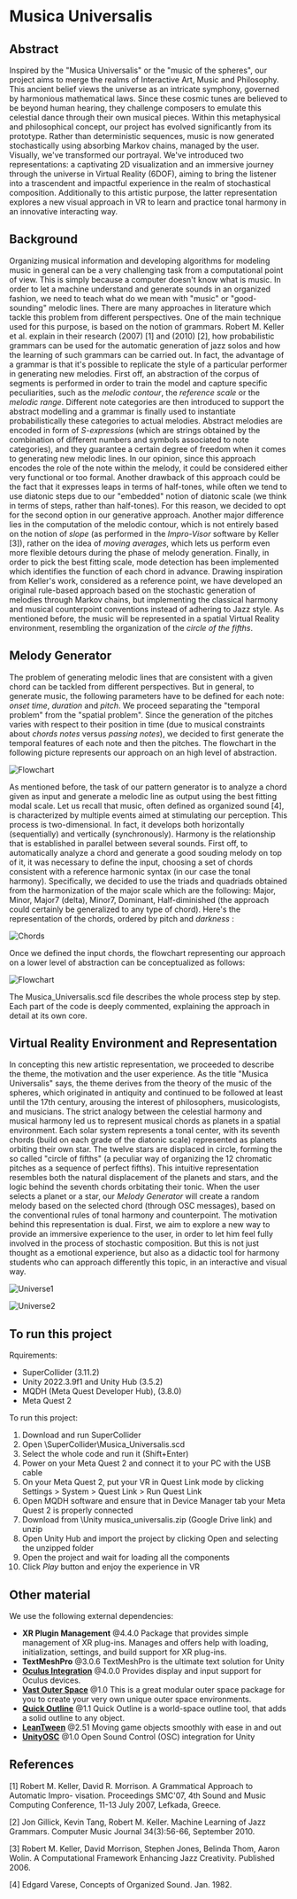# Musica Universalis 

## Abstract

Inspired by the "Musica Universalis" or the "music of the spheres", our project aims to merge the realms of Interactive Art, Music and Philosophy. This ancient belief views the universe as an intricate symphony, governed by harmonious mathematical laws. Since these cosmic tunes are believed to be beyond human hearing, they challenge composers to emulate this celestial dance through their own musical pieces. Within this metaphysical and philosophical concept, our project has evolved significantly from its prototype. Rather than deterministic sequences, music is now generated stochastically using absorbing Markov chains, managed by the user. Visually, we've transformed our portrayal. We've introduced two representations: a captivating 2D visualization and an immersive journey through the universe in Virtual Reality (6DOF), aiming to bring the listener into a trascendent and impactful experience in the realm of stochastical composition. Additionally to this artistic purpose, the latter representation explores a new visual approach in VR to learn and practice tonal harmony in an innovative interacting way.

## Background

Organizing musical information and developing algorithms for modeling music in general can be a very challenging task from a computational point of view. This is simply because a computer doesn't know what is music. In order to let a machine understand and generate sounds in an organized fashion, we need to teach what do we mean with "music" or "good-sounding" melodic lines. There are many approaches in literature which tackle this problem from different perspectives. One of the main technique used for this purpose, is based on the notion of grammars. Robert M. Keller et al. explain in their research (2007) [1] and (2010) [2], how probabilistic grammars can be used for the automatic generation of jazz solos and how the learning of such grammars can be carried out. In fact, the advantage of a grammar is that it's possible to replicate the style of a particular performer in generating new melodies. First off, an abstraction of the corpus of segments is performed in order to train the model and capture specific peculiarities, such as the _melodic contour_, the _reference scale_ or the _melodic range_. Different note categories are then introduced to support the abstract modelling and a grammar is finally used to instantiate probabilistically these categories to actual melodies. Abstract melodies are encoded in form of _S-expressions_ (which are strings obtained by the combination of different numbers and symbols associated to note categories), and they guarantee a certain degree of freedom when it comes to generating new melodic lines. 
In our opinion, since this approach encodes the role of the note within the melody, it could be considered either very functional or too formal. Another drawback of this approach could be the fact that it expresses leaps in terms of half-tones, while often we tend to use diatonic steps due to our "embedded" notion of diatonic scale (we think in terms of steps, rather than half-tones). For this reason, we decided to opt for the second option in our generative approach. Another major difference lies in the computation of the melodic contour, which is not entirely based on the notion of _slope_ (as performed in the _Impro-Visor_ software by Keller [3]), rather on the idea of _moving averages_, which lets us perform even more flexible detours during the phase of melody generation. Finally, in order to pick the best fitting scale, mode detection has been implemented which identifies the function of each chord in advance. 
Drawing inspiration from Keller's work, considered as a reference point, we have developed an original rule-based approach based on the stochastic generation of melodies through Markov chains, but implementing the classical harmony and musical counterpoint conventions instead of adhering to Jazz style. As mentioned before, the music will be represented in a spatial Virtual Reality environment, resembling the organization of the _circle of the fifths_.


## Melody Generator
The problem of generating melodic lines that are consistent with a given chord can be tackled from different perspectives. But in general, to generate music, the following parameters have to be defined for each note: _onset time_, _duration_ and _pitch_. We proceed separating the "temporal problem" from the "spatial problem". Since the generation of the pitches varies with respect to their position in time (due to musical constraints about _chords notes_ versus _passing notes_), we decided to first generate the temporal features of each note and then the pitches.
The flowchart in the following picture represents our approach on an high level of abstraction.


![Flowchart](img/flow1.png)


As mentioned before, the task of our pattern generator is to analyze a chord given as input and generate a melodic line as output using the best fitting modal scale. 
Let us recall that music, often defined as organized sound [4], is characterized by multiple events aimed at stimulating our perception. This process is two-dimensional. In fact, it develops both horizontally (sequentially) and vertically (synchronously). Harmony is the relationship that is established in parallel between several sounds. 
First off, to automatically analyze a chord and generate a good souding melody on top of it, it was necessary to define the input, choosing a set of chords consistent with a reference harmonic syntax (in our case the tonal harmony). Specifically, we decided to use the triads and quadriads obtained from the harmonization of the major scale which are the following: Major, Minor, Major7 (delta), Minor7, Dominant, Half-diminished (the approach could certainly be generalized to any type of chord). Here's the representation of the chords, ordered by pitch and _darkness_ :

![Chords](img/chords.png)

Once we defined the input chords, the flowchart representing our approach on a lower level of abstraction can be conceptualized as follows:

![Flowchart](img/flow2.png)

The Musica_Universalis.scd file describes the whole process step by step. Each part of the code is deeply commented, explaining the approach in detail at its own core.

## Virtual Reality Environment and Representation
In concepting this new artistic representation, we proceeded to describe the theme, the motivation and the user experience. As the title "Musica Universalis" says, the theme derives from the theory of the music of the spheres, which originated in antiquity and continued to be followed at least until the 17th century, arousing the interest of philosophers, musicologists, and musicians. The strict analogy between the celestial harmony and musical harmony led us to represent musical chords as planets in a spatial environment. Each solar system represents a tonal center, with its seventh chords (build on each grade of the diatonic scale) represented as planets orbiting their own star. The twelve stars are displaced in circle, forming the so called "circle of fifths" (a peculiar way of organizing the 12 chromatic pitches as a sequence of perfect fifths). This intuitive representation resembles both the natural displacement of the planets and stars, and the logic behind the seventh chords orbitating their tonic. 
When the user selects a planet or a star, our _Melody Generator_ will create a random melody based on the selected chord (through OSC messages), based on the conventional rules of tonal harmony and counterpoint.
The motivation behind this representation is dual. First, we aim to explore a new way to provide an immersive experience to the user, in order to let him feel fully involved in the process of stochastic composition. But this is not just thought as a emotional experience, but also as a didactic tool for harmony students who can approach differently this topic, in an interactive and visual way.

![Universe1](img/p1.png)

![Universe2](img/p2.png)


## To run this project

Rquirements:
- SuperCollider (3.11.2)
- Unity 2022.3.9f1 and Unity Hub (3.5.2)
- MQDH (Meta Quest Developer Hub), (3.8.0)
- Meta Quest 2

To run this project:

1) Download and run SuperCollider
2) Open \SuperCollider\Musica_Universalis.scd
3) Select the whole code and run it (Shift+Enter)
4) Power on your Meta Quest 2 and connect it to your PC with the USB cable
5) On your Meta Quest 2, put your VR in Quest Link mode by clicking Settings > System > Quest Link > Run Quest Link
6) Open MQDH software and ensure that in Device Manager tab your Meta Quest 2 is properly connected
7) Download from \Unity musica_universalis.zip (Google Drive link) and unzip
8) Open Unity Hub and import the project by clicking Open and selecting the unzipped folder
9) Open the project and wait for loading all the components
10) Click _Play_ button and enjoy the experience in VR



## Other material

We use the following external dependencies:
- **XR Plugin Management** @4.4.0
Package that provides simple management of XR plug-ins. Manages and offers help with loading, initialization, settings, and build support for XR plug-ins.
- **TextMeshPro** @3.0.6
TextMeshPro is the ultimate text solution for Unity
- [**Oculus Integration**](https://assetstore.unity.com/packages/tools/integration/oculus-integration-82022) @4.0.0
Provides display and input support for Oculus devices.
- [**Vast Outer Space**](https://assetstore.unity.com/packages/3d/environments/sci-fi/vast-outer-space-38913) @1.0
This is a great modular outer space package for you to create your very own unique outer space environments.
- [**Quick Outline**](https://assetstore.unity.com/packages/tools/particles-effects/quick-outline-115488) @1.1
Quick Outline is a world-space outline tool, that adds a solid outline to any object.
- [**LeanTween**](https://assetstore.unity.com/packages/tools/animation/leantween-3595) @2.51
Moving game objects smoothly with ease in and out
- [**UnityOSC**](https://thomasfredericks.github.io/UnityOSC/) @1.0
Open Sound Control (OSC) integration for Unity


## References

[1] Robert M. Keller, David R. Morrison. A Grammatical Approach to Automatic Impro-
visation. Proceedings SMC'07, 4th Sound and Music Computing Conference, 11-13
July 2007, Lefkada, Greece. 

[2] Jon Gillick, Kevin Tang, Robert M. Keller. Machine Learning of Jazz Grammars.
Computer Music Journal 34(3):56-66, September 2010.

[3] Robert M. Keller, David Morrison, Stephen Jones, Belinda Thom, Aaron Wolin. A
Computational Framework Enhancing Jazz Creativity. Published 2006.

[4] Edgard Varese, Concepts of Organized Sound. Jan. 1982.
